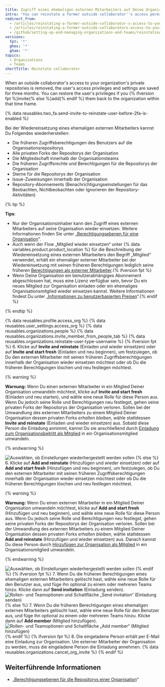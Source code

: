 ```yaml
---
title: Zugriff eines ehemaligen externen Mitarbeiters auf Deine Organisation wieder einsetzen
intro: 'You can reinstate a former outside collaborator''s access permissions for organization repositories, forks, and settings.'
redirect_from:
  - /articles/reinstating-a-former-outside-collaborator-s-access-to-your-organization
  - /articles/reinstating-a-former-outside-collaborators-access-to-your-organization
  - /github/setting-up-and-managing-organizations-and-teams/reinstating-a-former-outside-collaborators-access-to-your-organization
versions:
  fpt: '*'
  ghes: '*'
  ghae: '*'
topics:
  - Organizations
  - Teams
shortTitle: Reinstate collaborator
---
```


When an outside collaborator's access to your organization's private repositories is removed, the user's access privileges and settings are saved for three months. You can restore the user's privileges if you {% ifversion fpt %}invite{% else %}add{% endif %} them back to the organization within that time frame.

{% data reusables.two_fa.send-invite-to-reinstate-user-before-2fa-is-enabled %}

Bei der Wiedereinsetzung eines ehemaligen externen Mitarbeiters kannst Du Folgendes wiederherstellen:
 - Die früheren Zugriffsberechtigungen des Benutzers auf die Organisationsrepositorys
 - Alle privaten Forks der Repositorys der Organisation
 - Die Mitgliedschaft innerhalb der Organisationsteams
 - Die früheren Zugriffsrechte und Berechtigungen für die Repositorys der Organisation
 - Sterne für die Repositorys der Organisation
 - Issue-Zuweisungen innerhalb der Organisation
 - Repository-Abonnements (Benachrichtigungseinstellungen für das Beobachten, Nichtbeobachten oder Ignorieren der Repository-Aktivitäten)

{% tip %}

**Tips**:
 - Nur der Organisationsinhaber kann den Zugriff eines externen Mitarbeiters auf seine Organisation wieder einsetzen. Weitere Informationen finden Sie unter „[Berechtigungsebenen für eine Organisation](/articles/permission-levels-for-an-organization)".
 - Auch wenn der Flow „Mitglied wieder einsetzen“ unter {% data variables.product.product_location %} für die Beschreibung der Wiedereinsetzung eines externen Mitarbeiters den Begriff „Mitglied“ verwendet, erhält ein ehemaliger externer Mitarbeiter bei der Wiedereinsetzung mit seinen früheren Berechtigungen lediglich seine früheren [Berechtigungen als externer Mitarbeiter](/articles/permission-levels-for-an-organization/#outside-collaborators).{% ifversion fpt %}
 - Wenn Deine Organisation ein benutzerabhängiges Abonnement abgeschlossen hat, muss eine Lizenz verfügbar sein, bevor Du ein neues Mitglied zur Organisation einladen oder ein ehemaliges Organisationsmitglied wieder einsetzen kannst. Weitere Informationen findest Du unter „[Informationen zu benutzerbasierten Preisen](/articles/about-per-user-pricing)“.{% endif %}

{% endtip %}

{% data reusables.profile.access_org %}
{% data reusables.user_settings.access_org %}
{% data reusables.organizations.people %}
{% data reusables.organizations.invite_member_from_people_tab %}
{% data reusables.organizations.reinstate-user-type-username %}
{% ifversion fpt %}
6. Klicke auf **Invite and reinstate** (Einladen und wieder einsetzen) oder auf **Invite and start fresh** (Einladen und neu beginnen), um festzulegen, ob Du den externen Mitarbeiter mit seinen früheren Zugriffsberechtigungen innerhalb der Organisation wieder einsetzen möchtest oder ob Du die früheren Berechtigungen löschen und neu festlegen möchtest.

  {% warning %}

  **Warnung:** Wenn Du einen externen Mitarbeiter in ein Mitglied Deiner Organisation umwandeln möchtest, klicke auf **Invite and start fresh** (Einladen und neu starten), und wähle eine neue Rolle für diese Person aus. Wenn Du jedoch seine Rolle und Berechtigungen neu festlegst, gehen seine privaten Forks der Repositorys der Organisation verloren. Sollen bei der Umwandlung des externen Mitarbeiters zu einem Mitglied Deiner Organisation dessen privaten Forks *erhalten bleiben*, wähle stattdessen **Invite and reinstate** (Einladen und wieder einsetzen) aus. Sobald diese Person die Einladung annimmt, kannst Du sie anschließend durch [Einladung zum Organisationsbeitritt als Mitglied](/articles/converting-an-outside-collaborator-to-an-organization-member) in ein Organisationsmitglied umwandeln.

  {% endwarning %}

  ![Auswählen, ob Einstellungen wiederhergestellt werden sollen](/assets/images/help/organizations/choose_whether_to_restore_org_member_info.png)
{% else %}
6. Klicke auf **Add and reinstate** (Hinzufügen und wieder einsetzen) oder auf **Add and start fresh** (Hinzufügen und neu beginnen), um festzulegen, ob Du den externen Mitarbeiter mit seinen früheren Zugriffsberechtigungen innerhalb der Organisation wieder einsetzen möchtest oder ob Du die früheren Berechtigungen löschen und neu festlegen möchtest.

  {% warning %}

  **Warnung:** Wenn Du einen externen Mitarbeiter in ein Mitglied Deiner Organisation umwandeln möchtest, klicke auf **Add and start fresh** (Hinzufügen und neu beginnen), und wähle eine neue Rolle für diese Person aus. Wenn Du jedoch seine Rolle und Berechtigungen neu festlegst, gehen seine privaten Forks der Repositorys der Organisation verloren. Sollen bei der Umwandlung des externen Mitarbeiters zu einem Mitglied Deiner Organisation dessen privaten Forks *erhalten bleiben*, wähle stattdessen **Add and reinstate** (Hinzufügen und wieder einsetzen) aus. Danach kannst Du diese Person durch [Hinzufügen zur Organisation als Mitglied](/articles/converting-an-outside-collaborator-to-an-organization-member) in ein Organisationsmitglied umwandeln.

  {% endwarning %}

  ![Auswählen, ob Einstellungen wiederhergestellt werden sollen](/assets/images/help/organizations/choose_whether_to_restore_org_member_info_ghe.png)
{% endif %}
{% ifversion fpt %}
7. Wenn Du die früheren Berechtigungen eines ehemaligen externen Mitarbeiters gelöscht hast, wähle eine neue Rolle für den Benutzer aus, und füge ihn optional zu einem oder mehreren Teams hinzu. Klicke dann auf **Send invitation** (Einladung senden). ![Rollen- und Teamoptionen und Schaltfläche „Send invitation“ (Einladung senden)](/assets/images/help/organizations/add-role-send-invitation.png)
{% else %}
7. Wenn Du die früheren Berechtigungen eines ehemaligen externen Mitarbeiters gelöscht hast, wähle eine neue Rolle für den Benutzer aus, und füge ihn optional zu einem oder mehreren Teams hinzu. Klicke dann auf **Add member** (Mitglied hinzufügen). ![Rollen- und Teamoptionen und Schaltfläche „Add member“ (Mitglied hinzufügen)](/assets/images/help/organizations/add-role-add-member.png)
{% endif %}
{% ifversion fpt %}
8. Die eingeladene Person erhält per E-Mail eine Einladung zur Organisation. Um externer Mitarbeiter der Organisation zu werden, muss die eingeladene Person die Einladung annehmen. {% data reusables.organizations.cancel_org_invite %}
{% endif %}

## Weiterführende Informationen

- „[Berechtigungsebenen für die Repositorys einer Organisation](/articles/repository-permission-levels-for-an-organization)“
